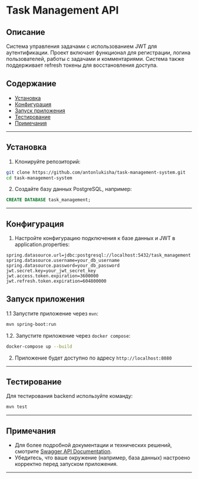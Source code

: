 # Task Management API

## Описание

Система управления задачами с использованием JWT для аутентификации. Проект включает функционал для регистрации, логина пользователей, работы с задачами и комментариями. Система также поддерживает refresh токены для восстановления доступа.

## Содержание

- [Установка](#установка)
- [Конфигурация](#конфигурация)
- [Запуск приложения](#запуск-приложения)
- [Тестирование](#тестирование)
- [Примечания](#примечания)

---

## Установка

1. Клонируйте репозиторий:
```bash
git clone https://github.com/antonlukisha/task-management-system.git
cd task-management-system
```
2. Создайте базу данных PostgreSQL, например:
```sql
CREATE DATABASE task_management;
```
---
## Конфигурация
1. Настройте конфигурацию подключения к базе данных и JWT в application.properties:
```properties
spring.datasource.url=jdbc:postgresql://localhost:5432/task_management
spring.datasource.username=your_db_username
spring.datasource.password=your_db_password
jwt.secret.key=your_jwt_secret_key
jwt.access.token.expiration=3600000
jwt.refresh.token.expiration=604800000
```
## Запуск приложения
1.1 Запустите приложение через `mvn`:
```bash
mvn spring-boot:run
```
1.2. Запустите приложение через `docker compose`:
```bash
docker-compose up --build
```
2. Приложение будет доступно по адресу `http://localhost:8080`
---
## Тестирование

Для тестирования backend используйте команду:
```bash
mvn test
```
---

## Примечания

- Для более подробной документации и технических решений, смотрите [Swagger API Documentation](http://localhost:8080/swagger-ui.html).
- Убедитесь, что ваше окружение (например, база данных) настроено корректно перед запуском приложения.

---